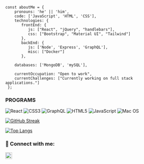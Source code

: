 ```
const aboutMe = {
    pronouns: 'he' || 'him',
    code: ['JavaScript', 'HTML', 'CSS'],
    technologies: {
       frontEnd: {
          js: ["React", "jQuery", "handlebars"],
          css: ["Bootstrap", "Material UI", "Tailwind"]
       },
       backEnd: {
          js: ['Node', 'Express', 'GraphQL'],
          misc: ["Docker"]
       },
    
    databases: ['MongoDB', 'mySQL'],
 
    currentOccupation: "Open to work",
    currentChallenges: ["Currently working on full stack applications."]
 };
```

### PROGRAMS
![React](https://img.shields.io/badge/react-%2320232a.svg?style=for-the-badge&logo=react&logoColor=%2361DAFB)
![CSS3](https://img.shields.io/badge/css3-%231572B6.svg?style=for-the-badge&logo=css3&logoColor=white)
![GraphQL](https://img.shields.io/badge/-GraphQL-E10098?style=for-the-badge&logo=graphql&logoColor=white)
![HTML5](https://img.shields.io/badge/html5-%23E34F26.svg?style=for-the-badge&logo=html5&logoColor=white)
![JavaScript](https://img.shields.io/badge/javascript-%23323330.svg?style=for-the-badge&logo=javascript&logoColor=%23F7DF1E)
![Mac OS](https://img.shields.io/badge/mac%20os-000000?style=for-the-badge&logo=macos&logoColor=F0F0F0)

[![GitHub Streak](http://github-readme-streak-stats.herokuapp.com?user=dugan-jo&theme=dark&background=000000)](https://git.io/streak-stats)

[![Top Langs](https://github-readme-stats.vercel.app/api/top-langs/?username=dugan-jo&layout=compact&theme=vision-friendly-dark)](https://github.com/anuraghazra/github-readme-stats)



### 🤝 Connect with me:

<a href="https://www.linkedin.com/in/dugan-jo"><img align="left" src="https://raw.githubusercontent.com/yushi1007/yushi1007/main/images/linkedin.svg" alt="Joseph Dugan | LinkedIn" width="21px"/></a>



